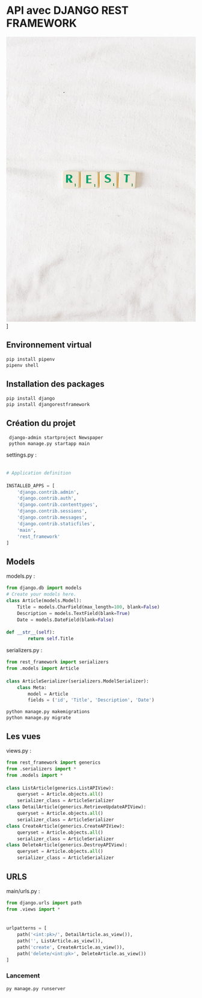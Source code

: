 # API avec DJANGO REST FRAMEWORK

![img6](./img/rest.jpg)]


## Environnement virtual

```
pip install pipenv
pipenv shell
```

## Installation des packages
```
pip install django
pip install djangorestframework
```

## Création du projet 
```
 django-admin startproject Newspaper
 python manage.py startapp main
```


settings.py : 
```py

# Application definition

INSTALLED_APPS = [
    'django.contrib.admin',
    'django.contrib.auth',
    'django.contrib.contenttypes',
    'django.contrib.sessions',
    'django.contrib.messages',
    'django.contrib.staticfiles',
    'main', 
    'rest_framework'
]
```

## Models

models.py :

```py
from django.db import models
# Create your models here.
class Article(models.Model):
    Title = models.CharField(max_length=100, blank=False)
    Description = models.TextField(blank=True)
    Date = models.DateField(blank=False)
    
def __str__(self):
        return self.Title
```

serializers.py :

```py
from rest_framework import serializers
from .models import Article

class ArticleSerializer(serializers.ModelSerializer):
    class Meta:
        model = Article
        fields = ('id', 'Title', 'Description', 'Date')
```

```
python manage.py makemigrations
python manage.py migrate
```
## Les vues
views.py : 

```py
from rest_framework import generics
from .serializers import *
from .models import *

class ListArticle(generics.ListAPIView):
    queryset = Article.objects.all()
    serializer_class = ArticleSerializer
class DetailArticle(generics.RetrieveUpdateAPIView):
    queryset = Article.objects.all()
    serializer_class = ArticleSerializer
class CreateArticle(generics.CreateAPIView):
    queryset = Article.objects.all()
    serializer_class = ArticleSerializer
class DeleteArticle(generics.DestroyAPIView):
    queryset = Article.objects.all()
    serializer_class = ArticleSerializer
```

## URLS

main/urls.py :

```py
from django.urls import path
from .views import *


urlpatterns = [
    path('<int:pk>/', DetailArticle.as_view()),
    path('', ListArticle.as_view()),
    path('create', CreateArticle.as_view()),
    path('delete/<int:pk>', DeleteArticle.as_view())
]

```

### Lancement

```
py manage.py runserver
```